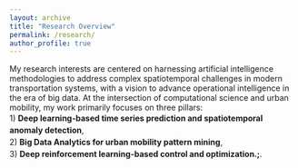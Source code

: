 ```yaml
---
layout: archive
title: "Research Overview"
permalink: /research/
author_profile: true
---
```


My research interests are centered on harnessing artificial intelligence methodologies to address complex spatiotemporal challenges in modern transportation systems, with a vision to advance operational intelligence in the era of big data. At the intersection of computational science and urban mobility, my work primarily focuses on three pillars: <br/>
<font style="line-height:1.5;">1) **Deep learning-based time series prediction and spatiotemporal anomaly detection**,<br/>
2) **Big Data Analytics for urban mobility pattern mining**,<br/>
3) **Deep reinforcement learning-based control and optimization.;**.<br/>
</font>

